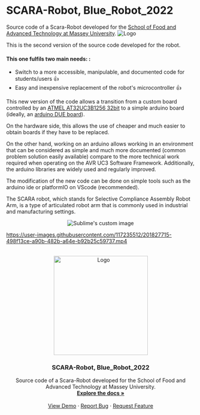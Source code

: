 # SCARA-Robot, Blue_Robot_2022

Source code of a Scara-Robot developed for the [School of Food and Advanced Technology
at Massey University](https://www.massey.ac.nz/about/colleges-schools-and-institutes/college-of-sciences/school-of-food-and-advanced-technology/).
![Logo](http://sites.massey.ac.nz/scran/wp-content/uploads/sites/102/2022/02/Massey-Logo.png)

This is the second version of the source code developed for the robot.

#### This one fulfils two main needs: :
- Switch to a more accessible, manipulable, and documented code for students/users :+1: 
- Easy and inexpensive replacement of the robot's microcontroller :+1:

This new version of the code allows a transition from a custom board controlled by an 
[ATMEL AT32UC3B1256 32bit](https://www.microchip.com/en-us/product/AT32UC3B1256) 
to a simple arduino board (ideally, an [arduino DUE board](https://store-usa.arduino.cc/products/arduino-due)).

On the hardware side, this allows the use of cheaper and much easier 
to obtain boards if they have to be replaced.

On the other hand, working on an arduino allows working in an environment 
that can be considered as simple and much more documented (common problem 
solution easily available) compare to the more technical work required 
when operating on the AVR UC3 Software Framework. 
Additionally, the arduino libraries are widely used and regularly improved. 

The modification of the new code can be done on simple tools such as 
the arduino ide or platformIO on VScode (recommended).

The SCARA robot, which stands for Selective Compliance Assembly Robot Arm, is a type of articulated robot arm that is commonly used in industrial and manufacturing settings. 

<p align="center">
  <img src="https://electricalworkbook.com/wp-content/uploads/2021/07/SCARA-Robot.png?raw=true" alt="Sublime's custom image"/>
</p>

https://user-images.githubusercontent.com/117235512/201827715-498f13ce-a90b-482b-a64e-b92b25c59737.mp4


<!-- PROJECT LOGO -->
<br />
<div align="center">
  <a href="https://github.com/othneildrew/Best-README-Template">
    <img src="https://electricalworkbook.com/wp-content/uploads/2021/07/SCARA-Robot.png" alt="Logo" width="251" height="265">
  </a>

  <h3 align="center">SCARA-Robot, Blue_Robot_2022</h3>

  <p align="center">
    Source code of a Scara-Robot developed for the School of Food and Advanced Technology at Massey University.
    <br />
    <a href="https://github.com/Thibault-GILLARD/Blue_Robot_2022"><strong>Explore the docs »</strong></a>
    <br />
    <br />
    <a href="https://github.com/Thibault-GILLARD/Blue_Robot_2022/tree/develop/Examples_Tests">View Demo</a>
    ·
    <a href="https://github.com/Thibault-GILLARD/Blue_Robot_2022/issues">Report Bug</a>
    ·
    <a href="https://github.com/Thibault-GILLARD/Blue_Robot_2022/issues">Request Feature</a>
  </p>
</div>

